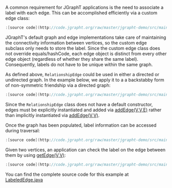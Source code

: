 A common requirement for JGraphT applications is the need to associate a label
with each edge.  This can be accomplished efficiently via a custom edge class:

```java
:[source code](http://code.jgrapht.org/raw/master/jgrapht-demo/src/main/java/org/jgrapht/demo/LabeledEdges.java?example=edgeclass)
```

JGraphT's default graph and edge implementations take care of
maintaining the connectivity information between vertices, so the
custom edge subclass only needs to store the label.  Since the custom
edge class does not override equals/hashCode, each edge object is
distinct from every other edge object (regardless of whether they
share the same label).  Consequently, labels do not have to be
unique within the same graph.

As defined above, `RelationshipEdge` could be used in either a
directed or undirected graph.  In the example below, we apply it to a
a backstabby form of non-symmetric friendship via a directed graph:

```java
:[source code](http://code.jgrapht.org/raw/master/jgrapht-demo/src/main/java/org/jgrapht/demo/LabeledEdges.java?example=create)
```

Since the `RelationshipEdge` class does not have a default constructor, edges
must be explicitly instantiated and added via [addEdge(V,V,E)](http://jgrapht.org/javadoc/org/jgrapht/Graph.html#addEdge-V-V-E-) rather than implicitly instantiated via
[addEdge(V,V)](http://jgrapht.org/javadoc/org/jgrapht/Graph.html#addEdge-V-V-).

Once the graph has been populated, label information can be accessed during traversal:

```java
:[source code](http://code.jgrapht.org/raw/master/jgrapht-demo/src/main/java/org/jgrapht/demo/LabeledEdges.java?example=print)
```

Given two vertices, an application can check the label on the edge between them by using [getEdge(V,V)](http://jgrapht.org/javadoc/org/jgrapht/Graph.html#getEdge-V-V-):

```java
:[source code](http://code.jgrapht.org/raw/master/jgrapht-demo/src/main/java/org/jgrapht/demo/LabeledEdges.java?example=isEnemyOf)
```

You can find the complete source code for this example at [LabeledEdge.java](https://github.com/jgrapht/jgrapht/blob/master/jgrapht-demo/src/main/java/org/jgrapht/demo/LabeledEdges.java)
